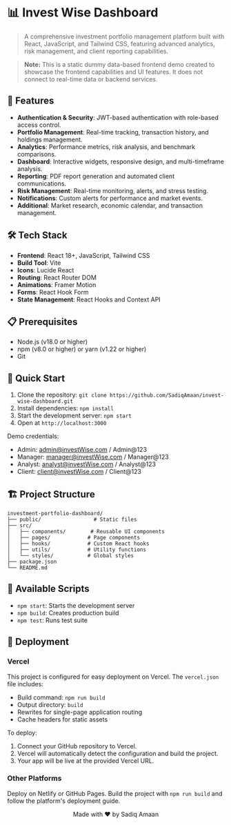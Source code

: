 # 📊 Invest Wise Dashboard

> A comprehensive investment portfolio management platform built with React, JavaScript, and Tailwind CSS, featuring advanced analytics, risk management, and client reporting capabilities.

> **Note:** This is a static dummy data-based frontend demo created to showcase the frontend capabilities and UI features. It does not connect to real-time data or backend services.

## 🚀 Features

- **Authentication & Security**: JWT-based authentication with role-based access control.
- **Portfolio Management**: Real-time tracking, transaction history, and holdings management.
- **Analytics**: Performance metrics, risk analysis, and benchmark comparisons.
- **Dashboard**: Interactive widgets, responsive design, and multi-timeframe analysis.
- **Reporting**: PDF report generation and automated client communications.
- **Risk Management**: Real-time monitoring, alerts, and stress testing.
- **Notifications**: Custom alerts for performance and market events.
- **Additional**: Market research, economic calendar, and transaction management.

## 🛠️ Tech Stack

- **Frontend**: React 18+, JavaScript, Tailwind CSS
- **Build Tool**: Vite
- **Icons**: Lucide React
- **Routing**: React Router DOM
- **Animations**: Framer Motion
- **Forms**: React Hook Form
- **State Management**: React Hooks and Context API

## 📋 Prerequisites

- Node.js (v18.0 or higher)
- npm (v8.0 or higher) or yarn (v1.22 or higher)
- Git

## 🚀 Quick Start

1. Clone the repository: `git clone https://github.com/SadiqAmaan/invest-wise-dashboard.git`
2. Install dependencies: `npm install`
3. Start the development server: `npm start`
4. Open at `http://localhost:3000`

Demo credentials:
- Admin: admin@investWise.com / Admin@123
- Manager: manager@investWise.com / Manager@123
- Analyst: analyst@investWise.com / Analyst@123
- Client: client@investWise.com / Client@123

## 🏗️ Project Structure

```
investment-portfolio-dashboard/
├── public/                 # Static files
├── src/
│   ├── components/        # Reusable UI components
│   ├── pages/            # Page components
│   ├── hooks/            # Custom React hooks
│   ├── utils/            # Utility functions
│   └── styles/           # Global styles
├── package.json
└── README.md
```

## 🔧 Available Scripts

- `npm start`: Starts the development server
- `npm build`: Creates production build
- `npm test`: Runs test suite

## 🚀 Deployment

### Vercel

This project is configured for easy deployment on Vercel. The `vercel.json` file includes:

- Build command: `npm run build`
- Output directory: `build`
- Rewrites for single-page application routing
- Cache headers for static assets

To deploy:

1. Connect your GitHub repository to Vercel.
2. Vercel will automatically detect the configuration and build the project.
3. Your app will be live at the provided Vercel URL.

### Other Platforms

Deploy on Netlify or GitHub Pages. Build the project with `npm run build` and follow the platform's deployment guide.

<div align="center">
Made with ❤️ by Sadiq Amaan
</div>
